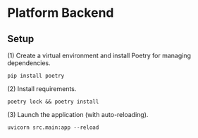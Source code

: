 # Platform Backend

## Setup

(1) Create a virtual environment and install Poetry for managing dependencies.

```
pip install poetry
```

(2) Install requirements.

```
poetry lock && poetry install
```

(3) Launch the application (with auto-reloading).

```
uvicorn src.main:app --reload
```
